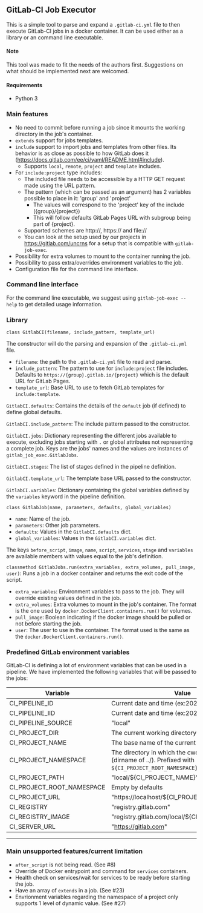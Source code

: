 ## GitLab-CI Job Executor

This is a simple tool to parse and expand a `.gitlab-ci.yml` file to then execute GitLab-CI jobs in a docker container. 
It can be used either as a library or an command line executable.

#### Note
This tool was made to fit the needs of the authors first. Suggestions on what should be implemented next are welcomed.

#### Requirements
* Python 3

### Main features
* No need to commit before running a job since it mounts the working directory in the job's container.
* `extends` support for jobs templates.
* `include` support to import jobs and templates from other files. 
   Its behavior is as close as possible to how GitLab does it (https://docs.gitlab.com/ee/ci/yaml/README.html#include).
    * Supports `local`, `remote`, `project` and `template` includes.
* For `include:project` type includes:
    * The included file needs to be accessible by a HTTP GET request made using the URL pattern.
    * The pattern (which can be passed as an argument) has 2 variables possible to place in it: 'group' and 'project'
        * The values will correspond to the 'project' key of the include ({group}/{project})
        * This will follow defaults GitLab Pages URL with subgroup being part of {project}. 
    * Supported schemes are http://, https:// and file://
    * You can look at the setup used by our projects in https://gitlab.com/uncrns for a setup that is compatible 
      with `gitlab-job-exec`.
* Possibility for extra volumes to mount to the container running the job.
* Possibility to pass extra/overrides environment variables to the job.
* Configuration file for the command line interface.

### Command line interface
For the command line executable, we suggest using `gitlab-job-exec --help` to get detailed usage information.

### Library
```
class GitlabCI(filename, include_pattern, template_url)
```
The constructor will do the parsing and expansion of the `.gitlab-ci.yml` file.
* `filename`: the path to the `.gitlab-ci.yml` file to read and parse.
* `include_pattern`: The pattern to use for `include:project` file includes. 
   Defaults to `https://{group}.gitlab.io/{project}` which is the default URL for GitLab Pages.
* `template_url`: Base URL to use to fetch GitLab templates for `include:template`.

`GitlabCI.defaults`: Contains the details of the `default` job (if defined) to define global defaults.

`GitlabCI.include_pattern`: The include pattern passed to the constructor.

`GitlabCI.jobs`: Dictionary representing the different jobs available to execute, excluding jobs starting with `.` or global attributes 
not representing a complete job. Keys are the jobs' names and the values are instances of `gitlab_job_exec.GitlabJobs`.

`GitlabCI.stages`: The list of stages defined in the pipeline definition.

`GitlabCI.template_url`: The template base URL passed to the constructor.

`GitlabCI.variables`: Dictionary containing the global variables defined by the `variables` keyword in the pipeline definition.

```
class GitlabJob(name, parameters, defaults, global_variables)
```
* `name`: Name of the job.
* `parameters`: Other job parameters.
* `defaults`: Values in the `GitlabCI.defaults` dict.
* `global_variables`: Values in the `GitlabCI.variables` dict.

The keys `before_script`, `image`, `name`, `script`, `services`, `stage` and `variables` are available members with 
values equal to the job's definition.

`classmethod GitlabJobs.run(extra_variables, extra_volumes, pull_image, user)`:
Runs a job in a docker container and returns the exit code of the script.

* `extra_variables`: Environment variables to pass to the job. They will override existing values defined in the job.
* `extra_volumes`: Extra volumes to mount in the job's container. The format is the one used by 
`docker.DockerClient.containers.run()` for volumes.
* `pull_image`: Boolean indicating if the docker image should be pulled or not before starting the job.
* `user`: The user to use in the container. The format used is the same as the `docker.DockerClient.containers.run()`.

### Predefined GitLab environment variables
GitLab-CI is defining a lot of environment variables that can be used in a pipeline. We have implemented the following 
variables that will be passed to the jobs:

| Variable          | Value                                         |
|-------------------|-----------------------------------------------|
| CI_PIPELINE_ID    | Current date and time (ex:202102190830)       |
| CI_PIPELINE_IID   | Current date and time (ex:202102190830)       |
| CI_PIPELINE_SOURCE| "local"                                       |
| CI_PROJECT_DIR    | The current working directory                 |
| CI_PROJECT_NAME   | The base name of the current working directory|
| CI_PROJECT_NAMESPACE | The directory in which the cwd is located (dirname of ../). Prefixed with `${CI_PROJECT_ROOT_NAMESPACE}/` if defined |
| CI_PROJECT_PATH   | "local/${CI_PROJECT_NAME}"                    |
| CI_PROJECT_ROOT_NAMESPACE | Empty by defaults |
| CI_PROJECT_URL    | "https://localhost/${CI_PROJECT_NAME}"        |
| CI_REGISTRY       | "registry.gitlab.com"                         |
| CI_REGISTRY_IMAGE | "registry.gitlab.com/local/${CI_PROJECT_NAME}"|
| CI_SERVER_URL     | "https://gitlab.com"                          |

---
### Main unsupported features/current limitation
* `after_script` is not being read. (See #8)
* Override of Docker entrypoint and command for `services` containers.
* Health check on services/wait for services to be ready before starting the job.
* Have an array of `extends` in a job. (See #23)
* Envrionment variables regarding the namespace of a project only supports 1 level of dynamic value. (See #27)
